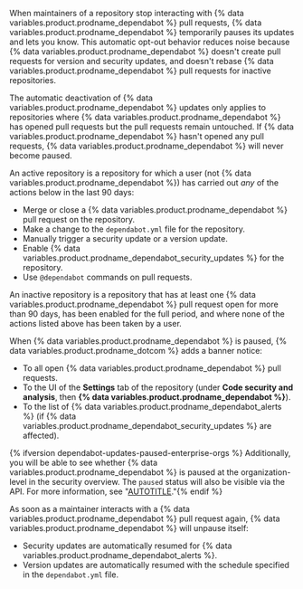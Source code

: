 When maintainers of a repository stop interacting with {% data variables.product.prodname_dependabot %} pull requests, {% data variables.product.prodname_dependabot %} temporarily pauses its updates and lets you know. This automatic opt-out behavior reduces noise because {% data variables.product.prodname_dependabot %} doesn't create pull requests for version and security updates, and doesn't rebase {% data variables.product.prodname_dependabot %} pull requests for inactive repositories.

The automatic deactivation of {% data variables.product.prodname_dependabot %} updates only applies to repositories where {% data variables.product.prodname_dependabot %} has opened pull requests but the pull requests remain untouched. If {% data variables.product.prodname_dependabot %} hasn't opened any pull requests, {% data variables.product.prodname_dependabot %} will never become paused.

An active repository is a repository for which a user (not {% data variables.product.prodname_dependabot %}) has carried out _any_ of the actions below in the last 90 days:

- Merge or close a {% data variables.product.prodname_dependabot %} pull request on the repository.
- Make a change to the `dependabot.yml` file for the repository.
- Manually trigger a security update or a version update.
- Enable {% data variables.product.prodname_dependabot_security_updates %} for the repository.
- Use `@dependabot` commands on pull requests.

An inactive repository is a repository that has at least one {% data variables.product.prodname_dependabot %} pull request open for more than 90 days, has been enabled for the full period, and where none of the actions listed above has been taken by a user.

When {% data variables.product.prodname_dependabot %} is paused, {% data variables.product.prodname_dotcom %} adds a banner notice:
- To all open {% data variables.product.prodname_dependabot %} pull requests.
- To the UI of the **Settings** tab of the repository (under **Code security and analysis**, then **{% data variables.product.prodname_dependabot %}**).
- To the list of {% data variables.product.prodname_dependabot_alerts %} (if {% data variables.product.prodname_dependabot_security_updates %} are affected).

{% ifversion dependabot-updates-paused-enterprise-orgs %} Additionally, you will be able to see whether {% data variables.product.prodname_dependabot %} is paused at the organization-level in the security overview. The `paused` status will also be visible via the API. For more information, see "[AUTOTITLE](/rest/repos#enable-automated-security-fixes)."{% endif %}

As soon as a maintainer interacts with a {% data variables.product.prodname_dependabot %} pull request again, {% data variables.product.prodname_dependabot %} will unpause itself:
- Security updates are automatically resumed for {% data variables.product.prodname_dependabot_alerts %}.
- Version updates are automatically resumed with the schedule specified in the `dependabot.yml` file.
